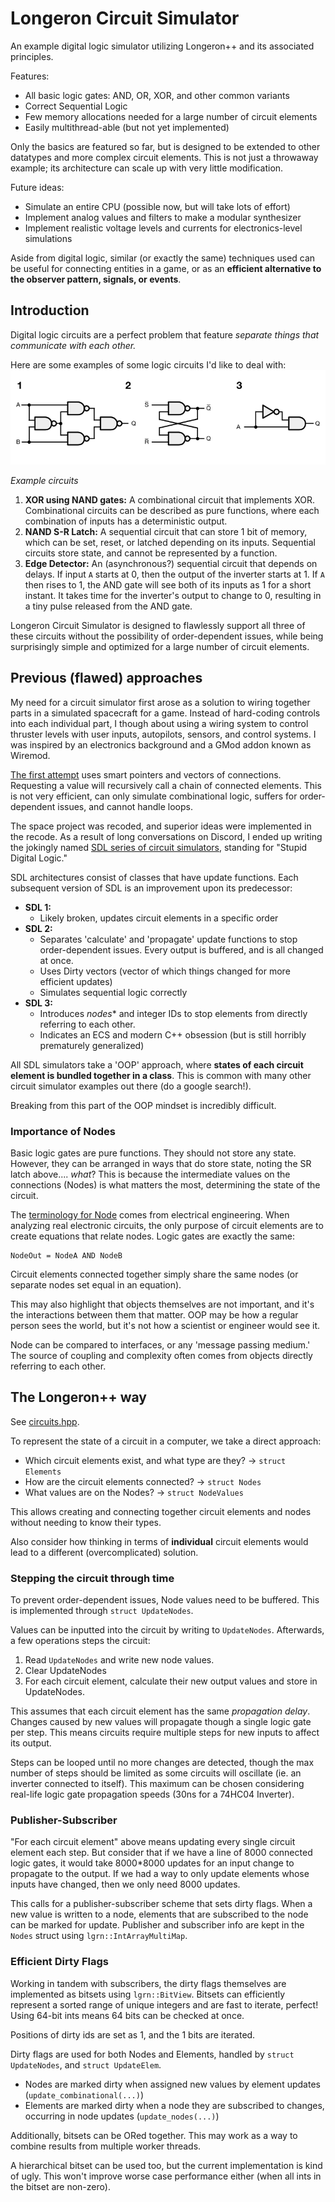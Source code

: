 # Longeron Circuit Simulator

An example digital logic simulator utilizing Longeron++ and its associated principles.

Features:
 * All basic logic gates: AND, OR, XOR, and other common variants
 * Correct Sequential Logic
 * Few memory allocations needed for a large number of circuit elements
 * Easily multithread-able (but not yet implemented) 

Only the basics are featured so far, but is designed to be extended to other datatypes and more complex circuit elements. This is not just a throwaway example; its architecture can scale up with very little modification.

Future ideas:
* Simulate an entire CPU (possible now, but will take lots of effort)
* Implement analog values and filters to make a modular synthesizer
* Implement realistic voltage levels and currents for electronics-level simulations

Aside from digital logic, similar (or exactly the same) techniques used can be useful for connecting entities in a game, or as an **efficient alternative to the observer pattern, signals, or events**.

## Introduction

Digital logic circuits are a perfect problem that feature *separate things that communicate with each other.*

Here are some examples of some logic circuits I'd like to deal with:
![# circuit examples](examples.png) 

*Example circuits*

1. **XOR using NAND gates:** A combinational circuit that implements XOR. Combinational circuits can be described as pure functions, where each combination of inputs has a deterministic output.
2. **NAND S-R Latch:** A sequential circuit that can store 1 bit of memory, which can be set, reset, or latched depending on its inputs. Sequential circuits store state, and cannot be represented by a function. 
3. **Edge Detector:** An (asynchronous?) sequential circuit that depends on delays. If input `A` starts at 0, then the output of the inverter starts at 1. If `A` then rises to 1, the AND gate will see both of its inputs as 1 for a short instant. It takes time for the inverter's output to change to 0, resulting in a tiny pulse released from the AND gate.

Longeron Circuit Simulator is designed to flawlessly support all three of these circuits without the possibility of order-dependent issues, while being surprisingly simple and optimized for a large number of circuit elements.

## Previous (flawed) approaches

My need for a circuit simulator first arose as a solution to wiring together parts in a simulated spacecraft for a game. Instead of hard-coding controls into each individual part, I though about using a wiring system to control thruster levels with user inputs, autopilots, sensors, and control systems. I was inspired by an electronics background and a GMod addon known as Wiremod.

[The first attempt](https://github.com/TheOpenSpaceProgramArchive/urho-osp/blob/master/src/Machines/Wire.h) uses smart pointers and vectors of connections. Requesting a value will recursively call a chain of connected elements. This is not very efficient, can only simulate combinational logic, suffers for order-dependent issues, and cannot handle loops.

The space project was recoded, and superior ideas were implemented in the recode. As a result of long conversations on Discord, I ended up writing the jokingly named [SDL series of circuit simulators](https://gist.github.com/Capital-Asterisk/97652b9820023c100dffac7a35c331dd), standing for "Stupid Digital Logic."

SDL architectures consist of classes that have update functions. Each subsequent version of SDL is an improvement upon its predecessor:

* **SDL 1:**
  * Likely broken, updates circuit elements in a specific order
* **SDL 2:**
  * Separates 'calculate' and 'propagate' update functions to stop order-dependent issues. Every output is buffered, and is all changed at once.
  * Uses Dirty vectors (vector of which things changed for more efficient updates)
  * Simulates sequential logic correctly
* **SDL 3:** 
  * Introduces *nodes*\* and integer IDs to stop elements from directly referring to each other.
  * Indicates an ECS and modern C++ obsession (but is still horribly prematurely generalized)

All SDL simulators take a 'OOP' approach, where **states of each circuit element is bundled together in a class**. This is common with many other circuit simulator examples out there (do a google search!).

Breaking from this part of the OOP mindset is incredibly difficult.

### Importance of Nodes

Basic logic gates are pure functions. They should not store any state. However, they can be arranged in ways that do store state, noting the SR latch above.... *what*? This is because the intermediate values on the connections (Nodes) is what matters the most, determining the state of the circuit.

The [terminology for Node](https://en.wikipedia.org/wiki/Node_(circuits)) comes from electrical engineering. When analyzing real electronic circuits, the only purpose of circuit elements are to create equations that relate nodes. Logic gates are exactly the same:

```
NodeOut = NodeA AND NodeB
```

Circuit elements connected together simply share the same nodes (or separate nodes set equal in an equation).

This may also highlight that objects themselves are not important, and it's the interactions between them that matter. OOP may be how a regular person sees the world, but it's not how a scientist or engineer would see it.

Node can be compared to interfaces, or any 'message passing medium.' The source of coupling and complexity often comes from objects directly referring to each other.


## The Longeron++ way

See [circuits.hpp](circuits.hpp).

To represent the state of a circuit in a computer, we take a direct approach:

* Which circuit elements exist, and what type are they? -> `struct Elements`
* How are the circuit elements connected? -> `struct Nodes`
* What values are on the Nodes? -> `struct NodeValues`

This allows creating and connecting together circuit elements and nodes without needing to know their types.

Also consider how thinking in terms of **individual** circuit elements would lead to a different (overcomplicated) solution.

### Stepping the circuit through time

To prevent order-dependent issues, Node values need to be buffered. This is implemented through `struct UpdateNodes`.

Values can be inputted into the circuit by writing to `UpdateNodes`. Afterwards, a few operations steps the circuit:

1. Read `UpdateNodes` and write new node values.
2. Clear UpdateNodes
3. For each circuit element, calculate their new output values and store in UpdateNodes.

This assumes that each circuit element has the same *propagation delay*. Changes caused by new values will propagate though a single logic gate per step. This means circuits require multiple steps for new inputs to affect its output.

Steps can be looped until no more changes are detected, though the max number of steps should be limited as some circuits will oscillate (ie. an inverter connected to itself). This maximum can be chosen considering real-life logic gate propagation speeds (30ns for a 74HC04 Inverter).

### Publisher-Subscriber

"For each circuit element" above means updating every single circuit element each step. But consider that if we have a line of 8000 connected logic gates, it would take 8000*8000 updates for an input change to propagate to the output. If we had a way to only update elements whose inputs have changed, then we only need 8000 updates.

This calls for a publisher-subscriber scheme that sets dirty flags. When a new value is written to a node, elements that are subscribed to the node can be marked for update. Publisher and subscriber info are kept in the `Nodes` struct using `lgrn::IntArrayMultiMap`.

### Efficient Dirty Flags

Working in tandem with subscribers, the dirty flags themselves are implemented as bitsets using `lgrn::BitView`. Bitsets can efficiently represent a sorted range of unique integers and are fast to iterate, perfect! Using 64-bit ints means 64 bits can be checked at once.

Positions of dirty ids are set as 1, and the 1 bits are iterated.

Dirty flags are used for both Nodes and Elements, handled by `struct UpdateNodes`, and `struct UpdateElem`.

* Nodes are marked dirty when assigned new values by element updates (`update_combinational(...)`)
* Elements are marked dirty when a node they are subscribed to changes, occurring in node updates (`update_nodes(...)`)

Additionally, bitsets can be ORed together. This may work as a way to combine results from multiple worker threads.

A hierarchical bitset can be used too, but the current implementation is kind of ugly. This won't improve worse case performance either (when all ints in the bitset are non-zero).